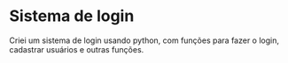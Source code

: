 # Sistema de login
 Criei um sistema de login usando python, com funções para fazer o login, cadastrar usuários e outras funções.

